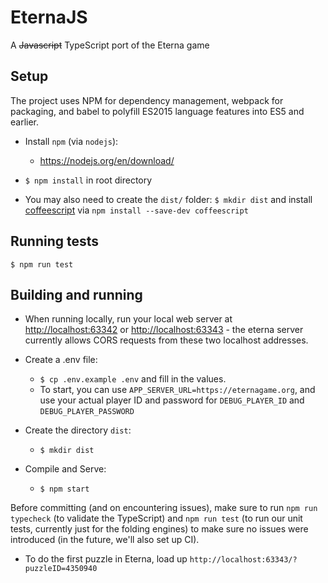 # EternaJS

A ~~Javascript~~ TypeScript port of the Eterna game

## Setup

The project uses NPM for dependency management, webpack for packaging, and babel to polyfill ES2015 language features into ES5 and earlier.

* Install `npm` (via `nodejs`): 
    - https://nodejs.org/en/download/
* `$ npm install` in root directory

* You may also need to create the `dist/` folder:
`$ mkdir dist` and install [coffeescript](https://coffeescript.org/) via `npm install --save-dev coffeescript`


## Running tests

`$ npm run test`

## Building and running

* When running locally, run your local web server at [http://localhost:63342](http://localhost:63342) or [http://localhost:63343](http://localhost:63343) - the eterna server currently allows CORS requests from these two localhost addresses.
 
* Create a .env file:
    - `$ cp .env.example .env` and fill in the values. 
    - To start, you can use `APP_SERVER_URL=https://eternagame.org`, and use your actual player ID and password for `DEBUG_PLAYER_ID` and `DEBUG_PLAYER_PASSWORD`
* Create the directory `dist`:
    - `$ mkdir dist`
* Compile and Serve:
    - `$ npm start`

Before committing (and on encountering issues), make sure to run `npm run typecheck` (to validate the TypeScript) and `npm run test` (to run our unit tests, currently just for the folding engines) to make sure no issues were introduced (in the future, we'll also set up CI).

* To do the first puzzle in Eterna, load up `http://localhost:63343/?puzzleID=4350940`
